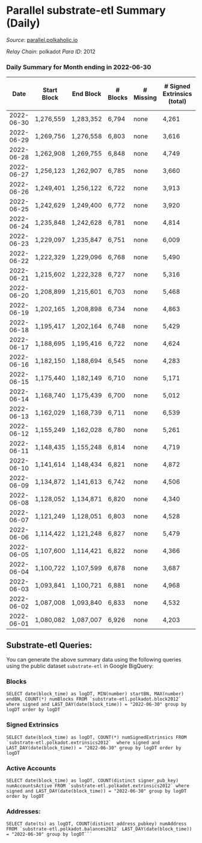 # Parallel substrate-etl Summary (Daily)

_Source_: [parallel.polkaholic.io](https://parallel.polkaholic.io)

*Relay Chain*: polkadot
*Para ID*: 2012



### Daily Summary for Month ending in 2022-06-30


| Date | Start Block | End Block | # Blocks | # Missing | # Signed Extrinsics (total) | # Active Accounts | # Addresses with Balances | # Events | # Transfers | # XCM Transfers In | # XCM Transfers Out |
| ---- | ----------- | --------- | -------- | --------- | --------------------------- | ----------------- | ------------------------- | -------- | ----------- | ------------------ | ------------------- |
| 2022-06-30 | 1,276,559 | 1,283,352 | 6,794 | none | 4,261 | 457 | 39,211 | 46,810 | 8,327 ($548,760) | 73 ($118,489) | 43 ($116,259) |
| 2022-06-29 | 1,269,756 | 1,276,558 | 6,803 | none | 3,616 | 479 | 39,188 | 43,965 | 8,257 ($1,081,504) | 67 ($101,739) | 39 ($43,419.67) |
| 2022-06-28 | 1,262,908 | 1,269,755 | 6,848 | none | 4,749 | 473 | 39,169 | 49,667 | 8,982 ($364,574) | 74 ($87,377.03) | 53 ($203,965) |
| 2022-06-27 | 1,256,123 | 1,262,907 | 6,785 | none | 3,660 | 501 | 39,156 | 44,488 | 8,384 ($285,925) | 71 ($33,958.81) | 48 ($211,192) |
| 2022-06-26 | 1,249,401 | 1,256,122 | 6,722 | none | 3,913 | 508 | 39,140 | 46,816 | 8,648 ($478,621) | 78 ($182,845) | 47 ($176,050) |
| 2022-06-25 | 1,242,629 | 1,249,400 | 6,772 | none | 3,920 | 509 | 39,119 | 46,045 | 8,466 ($1,561,598) | 69 ($145,520) | 40 ($80,666.26) |
| 2022-06-24 | 1,235,848 | 1,242,628 | 6,781 | none | 4,814 | 547 | 39,106 | 51,993 | 9,523 ($1,138,185) | 93 ($147,224) | 62 ($119,237) |
| 2022-06-23 | 1,229,097 | 1,235,847 | 6,751 | none | 6,009 | 611 | 39,087 | 59,029 | 10,394 ($729,111) | 81 ($126,160) | 91 ($299,591) |
| 2022-06-22 | 1,222,329 | 1,229,096 | 6,768 | none | 5,490 | 613 | 39,062 | 56,620 | 10,101 ($4,410,203) | 119 ($1,660,998) | 59 ($125,551) |
| 2022-06-21 | 1,215,602 | 1,222,328 | 6,727 | none | 5,316 | 632 | 39,022 | 55,389 | 9,594 ($1,014,064) | 84 ($42,888.71) | 66 ($157,926) |
| 2022-06-20 | 1,208,899 | 1,215,601 | 6,703 | none | 5,468 | 662 | 39,003 | 56,867 | 9,978 ($2,087,211) | 85 ($272,940) | 64 ($237,864) |
| 2022-06-19 | 1,202,165 | 1,208,898 | 6,734 | none | 4,863 | 518 | 38,991 | 51,974 | 9,417 ($9,039,931) | 81 ($31,138.05) | 40 ($100,597) |
| 2022-06-18 | 1,195,417 | 1,202,164 | 6,748 | none | 5,429 | 577 | 38,968 | 55,559 | 9,592 ($722,528) | 129 ($244,346) | 55 ($124,391) |
| 2022-06-17 | 1,188,695 | 1,195,416 | 6,722 | none | 4,624 | 556 | 38,938 | 50,261 | 9,193 ($586,969) | 106 ($146,305) | 30 ($48,705.15) |
| 2022-06-16 | 1,182,150 | 1,188,694 | 6,545 | none | 4,283 | 527 | 38,912 | 48,083 | 8,761 ($300,935) | 101 ($79,791.08) | 38 ($58,380.97) |
| 2022-06-15 | 1,175,440 | 1,182,149 | 6,710 | none | 5,171 | 552 | 38,890 | 54,411 | 9,559 ($1,242,897) | 105 ($111,801) | 37 ($111,533) |
| 2022-06-14 | 1,168,740 | 1,175,439 | 6,700 | none | 5,012 | 685 | 38,861 | 55,851 | 9,837 ($497,281) | 164 ($220,966) | 59 ($120,419) |
| 2022-06-13 | 1,162,029 | 1,168,739 | 6,711 | none | 6,539 | 816 | 38,812 | 66,691 | 11,403 ($714,704) | 292 ($196,813) | 92 ($369,530) |
| 2022-06-12 | 1,155,249 | 1,162,028 | 6,780 | none | 5,261 | 624 | 38,737 | 55,816 | 9,792 ($686,840) | 184 ($162,780) | 54 ($175,431) |
| 2022-06-11 | 1,148,435 | 1,155,248 | 6,814 | none | 4,719 | 515 | 38,679 | 51,051 | 9,104 ($527,783) | 133 ($303,647) | 42 ($92,738.62) |
| 2022-06-10 | 1,141,614 | 1,148,434 | 6,821 | none | 4,872 | 613 | 38,644 | 53,033 | 9,193 ($510,033) | 153 ($119,961) | 56 ($197,984) |
| 2022-06-09 | 1,134,872 | 1,141,613 | 6,742 | none | 4,506 | 572 | 38,582 | 49,863 | 8,712 ($559,220) | 128 ($352,600) | 46 ($399,277) |
| 2022-06-08 | 1,128,052 | 1,134,871 | 6,820 | none | 4,340 | 622 | 38,523 | 51,082 | 8,933 ($1,459,373) | 109 ($146,187) | 38 ($170,525) |
| 2022-06-07 | 1,121,249 | 1,128,051 | 6,803 | none | 4,528 | 600 | 38,456 | 51,322 | 9,055 ($612,103) | 114 ($207,550) | 35 ($237,370) |
| 2022-06-06 | 1,114,422 | 1,121,248 | 6,827 | none | 5,479 | 666 | 38,426 | 56,533 | 9,177 ($2,397,254) | 98 ($380,371) | 39 ($325,344) |
| 2022-06-05 | 1,107,600 | 1,114,421 | 6,822 | none | 4,366 | 511 | 38,405 | 48,442 | 8,389 ($328,333) | 82 ($320,972) | 30 ($36,505.63) |
| 2022-06-04 | 1,100,722 | 1,107,599 | 6,878 | none | 3,687 | 493 | 38,388 | 45,594 | 8,513 ($901,397) | 98 ($433,207) | 33 ($118,021) |
| 2022-06-03 | 1,093,841 | 1,100,721 | 6,881 | none | 4,968 | 577 | 38,363 | 52,489 | 8,991 ($425,239) | 99 ($198,608) | 29 ($62,555.87) |
| 2022-06-02 | 1,087,008 | 1,093,840 | 6,833 | none | 4,532 | 607 | 38,329 | 50,970 | 8,964 ($1,791,231) | 108 ($238,598) | 26 ($58,189.06) |
| 2022-06-01 | 1,080,082 | 1,087,007 | 6,926 | none | 4,203 | 658 | 38,301 | 50,850 | 9,115 ($621,974) | 104 ($113,088) | 27 ($73,485.64) |

## Substrate-etl Queries:
You can generate the above summary data using the following queries using the public dataset `substrate-etl` in Google BigQuery:


### Blocks
```
SELECT date(block_time) as logDT, MIN(number) startBN, MAX(number) endBN, COUNT(*) numBlocks FROM `substrate-etl.polkadot.block2012`  where signed and LAST_DAY(date(block_time)) = "2022-06-30" group by logDT order by logDT
```


### Signed Extrinsics
```
SELECT date(block_time) as logDT, COUNT(*) numSignedExtrinsics FROM `substrate-etl.polkadot.extrinsics2012`  where signed and LAST_DAY(date(block_time)) = "2022-06-30" group by logDT order by logDT
```


### Active Accounts
```
SELECT date(block_time) as logDT, COUNT(distinct signer_pub_key) numAccountsActive FROM `substrate-etl.polkadot.extrinsics2012` where signed and LAST_DAY(date(block_time)) = "2022-06-30" group by logDT order by logDT
```


### Addresses:
```
SELECT date(ts) as logDT, COUNT(distinct address_pubkey) numAddress FROM `substrate-etl.polkadot.balances2012` LAST_DAY(date(block_time)) = "2022-06-30" group by logDT```

